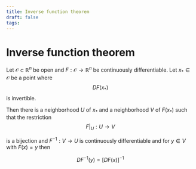 ```yaml
---
title: Inverse function theorem
draft: false
tags:
---
```

# Inverse function theorem
Let $\mathcal{O} \subset \mathbb{R}^n$ be open and $F:\mathcal{O} \to \mathbb{R}^n$ be continuously differentiable. 
Let $x_*\in \mathcal{O}$ be a point where
$$DF(x_*)$$ is invertible. 

Then there is a neighborhood $U$ of $x_*$ and a neighborhood $V$ of $F(x_*)$ such that the restriction 
$$F|_U:U \to V$$

is a bijection and $F^{-1}:V \to U$ is continuously differentiable and for $y \in V$ with $F(x) = y$ then 

$$DF^{-1}(y) = [DF(x)]^{-1}$$

